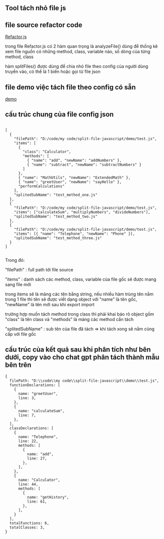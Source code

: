## Tool tách nhỏ file js

## file source refactor code

[Refactor.js](Refactor.js)

trong file Refactor.js có 2 hàm quan trọng là analyzeFile() dùng để thống kê xem file nguồn có những method, class, variable nào, số dòng của từng method, class

hàm splitFiles() được dùng để chia nhỏ file theo config của người dùng truyền vào, có thể là 1 biến hoặc gọi từ file json

## file demo việc tách file theo config có sẵn

[demo](index.js)

## cấu trúc chung của file config json

```

[
  {
    "filePath": "D:/code/my code/split-file-javascript/demo/test.js",
    "items": [
      {
        "class": "Calculator",
        "methods": [
          { "name": "add", "newName": "addNumbers" },
          { "name": "subtract", "newName": "subtractNumbers" }
        ]
      },
      { "name": "MathUtils", "newName": "ExtendedMath" },
      { "name": "greetUser", "newName": "sayHello" },
      "performCalculations"
    ],
    "splitedSubName": "test_method_one.js"
  },
  {
    "filePath": "D:/code/my code/split-file-javascript/demo/test.js",
    "items": ["calculateSum", "multiplyNumbers", "divideNumbers"],
    "splitedSubName": "test_method_two.js"
  },
  {
    "filePath": "D:/code/my code/split-file-javascript/demo/test.js",
    "items": [{ "name": "Telephone", "newName": "Phone" }],
    "splitedSubName": "test_method_three.js"
  }
]


```

Trong đó:

"filePath" : full path tới file source

"items" : danh sách các method, class, variable của file gốc sẽ được mang sang file mới

trong items sẽ là mảng các tên bằng string, nếu nhiều hàm trùng tên nằm trong 1 file thì tên sẽ được viết dạng object với "name" là tên gốc, "newName" là tên mới sau khi export import

trường hợp muốn tách method trong class thì phải khai báo rõ object gồm "class" là tên class và "methods" là mảng các method cần tách

"splitedSubName" : sub tên của file đã tách => khi tách xong sẽ nằm cùng cấp với file gốc

## cấu trúc của kết quả sau khi phân tích như bên dưới, copy vào cho chat gpt phân tách thành mẫu bên trên

```
{
  filePath: "D:\\code\\my code\\split-file-javascript\\demo\\test.js",
  functionDeclarations: [
    {
      name: "greetUser",
      line: 3,
    },
    {
      name: "calculateSum",
      line: 7,
    },
  ],
  classDeclarations: [
    {
      name: "Telephone",
      line: 22,
      methods: [
        {
          name: "add",
          line: 27,
        },
      ],
    },
    {
      name: "Calculator",
      line: 44,
      methods: [
        {
          name: "getHistory",
          line: 61,
        },
      ],
    }
  ],
  totalFunctions: 6,
  totalClasses: 3,
}
```
